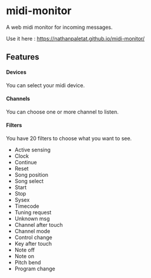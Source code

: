 # midi-monitor
A web midi monitor for incoming messages.

Use it here : https://nathanpaletat.github.io/midi-monitor/

## Features

#### Devices
You can select your midi device.

#### Channels
You can choose one or more channel to listen.

#### Filters
You have 20 filters to choose what you want to see.
- Active sensing 
- Clock 
- Continue 
- Reset 
- Song position 
- Song select 
- Start 
- Stop 
- Sysex 
- Timecode 
- Tuning request 
- Unknown msg
- Channel after touch 
- Channel mode 
- Control change 
- Key after touch 
- Note off 
- Note on 
- Pitch bend 
- Program change